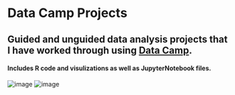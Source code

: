 # Data Camp Projects

## Guided and unguided data analysis projects that I have worked through using [Data Camp](https://app.datacamp.com/).

#### Includes R code and visulizations as well as JupyterNotebook files.

![image](https://github.com/dpappster/DataCamp_Projects/assets/170477912/354d8121-3273-4c2c-882e-5f28198f2ea2) ![image](https://github.com/dpappster/DataCamp_Projects/assets/170477912/744930b9-783c-4b41-9d0e-71951021141d)

